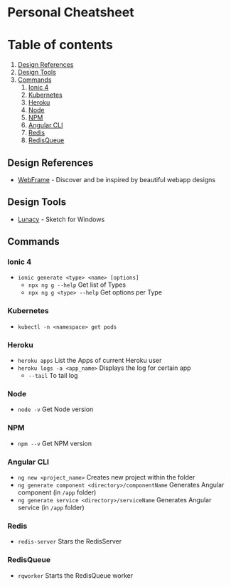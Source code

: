 # Personal Cheatsheet

# Table of contents
1. [Design References](#design-references)
1. [Design Tools](#design-tools)
1. [Commands](#commands)
    1. [Ionic 4](#ionic-4)
    1. [Kubernetes](#kubernetes)
    1. [Heroku](#heroku)
    1. [Node](#node)
    1. [NPM](#npm)
    1. [Angular CLI](#angular-cli)
    1. [Redis](#redis)
    1. [RedisQueue](#redisqueue)
  
## Design References
- [WebFrame](https://webframe.xyz) - Discover and be inspired by beautiful webapp designs

## Design Tools
- [Lunacy](https://icons8.com/lunacy?ref=producthunt) - Sketch for Windows

## Commands

### Ionic 4
- `ionic generate <type> <name> [options]`
  - `npx ng g --help` Get list of Types
  - `npx ng g <type> --help` Get options per Type
  
### Kubernetes
- `kubectl -n <namespace> get pods`

### Heroku
- `heroku apps` List the Apps of current Heroku user
- `heroku logs -a <app_name>` Displays the log for certain app
  - `--tail` To tail log
  
### Node
- `node -v` Get Node version

### NPM
- `npm --v` Get NPM version

### Angular CLI
- `ng new <project_name>` Creates new project within the folder
- `ng generate component <directory>/componentName` Generates Angular component (in `/app` folder)
- `ng generate service <directory>/serviceName` Generates Angular service (in `/app` folder)

### Redis
- `redis-server` Stars the RedisServer

### RedisQueue
- `rqworker` Starts the RedisQueue worker
